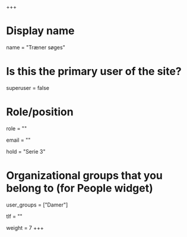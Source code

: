 +++
# Display name
name = "Træner søges"

# Is this the primary user of the site?
superuser = false

# Role/position
role = ""

email = ""

hold = "Serie 3"

# Organizational groups that you belong to (for People widget)
user_groups = ["Damer"]

tlf = ""

weight = 7
+++
